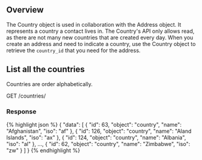 ## Overview

The Country object is used in collaboration with the Address object. It
represents a country a contact lives in. The Country's API only allows read, as
there are not many new countries that are created every day. When you create an
address and need to indicate a country, use the Country object to retrieve the
`country_id` that you need for the address.

## List all the countries

Countries are order alphabetically.

<url>
  GET /countries/
</url>

### Response

{% highlight json %}
{
  "data": [
    {
      "id": 63,
      "object": "country",
      "name": "Afghanistan",
      "iso": "af"
    },
    {
      "id": 126,
      "object": "country",
      "name": "Aland Islands",
      "iso": "ax"
    },
    {
      "id": 124,
      "object": "country",
      "name": "Albania",
      "iso": "al"
    },
    ...,
    {
      "id": 62,
      "object": "country",
      "name": "Zimbabwe",
      "iso": "zw"
    }
  ]
}
{% endhighlight %}
